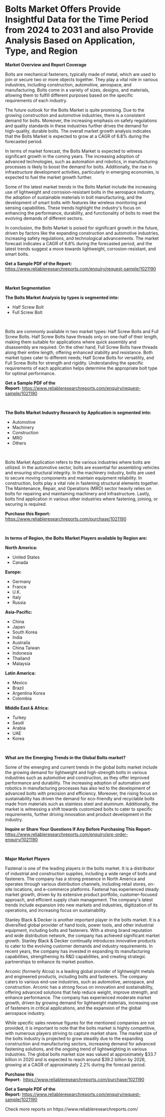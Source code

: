 <p><h1>Bolts Market Offers Provide Insightful Data for the Time Period from 2024 to 2031 and also Provide Analysis Based on Application, Type, and Region</h1></p><p><strong>Market Overview and Report Coverage</strong></p>
<p><p>Bolts are mechanical fasteners, typically made of metal, which are used to join or secure two or more objects together. They play a vital role in various industries, including construction, automotive, aerospace, and manufacturing. Bolts come in a variety of sizes, designs, and materials, allowing them to fulfill different purposes based on the specific requirements of each industry.</p><p>The future outlook for the Bolts Market is quite promising. Due to the growing construction and automotive industries, there is a consistent demand for bolts. Moreover, the increasing emphasis on safety regulations and quality standards in these industries further drives the demand for high-quality, durable bolts. The overall market growth analysis indicates that the Bolts Market is expected to grow at a CAGR of 6.8% during the forecasted period.</p><p>In terms of market forecast, the Bolts Market is expected to witness significant growth in the coming years. The increasing adoption of advanced technologies, such as automation and robotics, in manufacturing processes is likely to boost the demand for bolts. Additionally, the rise in infrastructure development activities, particularly in emerging economies, is expected to fuel the market growth further.</p><p>Some of the latest market trends in the Bolts Market include the increasing use of lightweight and corrosion-resistant bolts in the aerospace industry, the adoption of sustainable materials in bolt manufacturing, and the development of smart bolts with features like wireless monitoring and sensing capabilities. These trends highlight the industry's focus on enhancing the performance, durability, and functionality of bolts to meet the evolving demands of different sectors.</p><p>In conclusion, the Bolts Market is poised for significant growth in the future, driven by factors like the expanding construction and automotive industries, increasing safety regulations, and technological advancements. The market forecast indicates a CAGR of 6.8% during the forecasted period, and the latest trends suggest a move towards lightweight, corrosion-resistant, and smart bolts.</p></p>
<p><strong>Get a Sample PDF of the Report:</strong> <a href="https://www.reliableresearchreports.com/enquiry/request-sample/1021190">https://www.reliableresearchreports.com/enquiry/request-sample/1021190</a></p>
<p>&nbsp;</p>
<p><strong>Market Segmentation</strong></p>
<p><strong>The Bolts Market Analysis by types is segmented into:</strong></p>
<p><ul><li>Half Screw Bolt</li><li>Full Screw Bolt</li></ul></p>
<p>&nbsp;</p>
<p><p>Bolts are commonly available in two market types: Half Screw Bolts and Full Screw Bolts. Half Screw Bolts have threads only on one-half of their length, making them suitable for applications where quick assembly and disassembly are required. On the other hand, Full Screw Bolts have threads along their entire length, offering enhanced stability and resistance. Both market types cater to different needs; Half Screw Bolts for versatility, and Full Screw Bolts for strength and rigidity. Understanding the specific requirements of each application helps determine the appropriate bolt type for optimal performance.</p></p>
<p><strong>Get a Sample PDF of the Report:</strong>&nbsp;<a href="https://www.reliableresearchreports.com/enquiry/request-sample/1021190">https://www.reliableresearchreports.com/enquiry/request-sample/1021190</a></p>
<p>&nbsp;</p>
<p><strong>The Bolts Market Industry Research by Application is segmented into:</strong></p>
<p><ul><li>Automotive</li><li>Machinery</li><li>Construction</li><li>MRO</li><li>Others</li></ul></p>
<p>&nbsp;</p>
<p><p>Bolts Market Application refers to the various industries where bolts are utilized. In the automotive sector, bolts are essential for assembling vehicles and ensuring structural integrity. In the machinery industry, bolts are used to secure moving components and maintain equipment reliability. In construction, bolts play a vital role in fastening structural elements together. The Maintenance, Repair, and Operations (MRO) sector heavily relies on bolts for repairing and maintaining machinery and infrastructure. Lastly, bolts find application in various other industries where fastening, joining, or securing is required.</p></p>
<p><strong>Purchase this Report:</strong>&nbsp; <a href="https://www.reliableresearchreports.com/purchase/1021190">https://www.reliableresearchreports.com/purchase/1021190</a></p>
<p>&nbsp;</p>
<p><strong>In terms of Region, the Bolts Market Players available by Region are:</strong></p>
<p>
    <p> <strong> North America: </strong>
        <ul>
            <li>United States</li>
            <li>Canada</li>
        </ul>
        </p> 
    <p> <strong> Europe: </strong>
        <ul>
            <li>Germany</li>
            <li>France</li>
            <li>U.K.</li>
            <li>Italy</li>
            <li>Russia</li>
        </ul>
        </p> 
    <p> <strong> Asia-Pacific: </strong>
        <ul>
            <li>China</li>
            <li>Japan</li>
            <li>South Korea</li>
            <li>India</li>
            <li>Australia</li>
            <li>China Taiwan</li>
            <li>Indonesia</li>
            <li>Thailand</li>
            <li>Malaysia</li>
        </ul>
        </p> 
    <p> <strong> Latin America: </strong>
        <ul>
            <li>Mexico</li>
            <li>Brazil</li>
            <li>Argentina Korea</li>
            <li>Colombia</li>
        </ul>
        </p> 
    <p> <strong> Middle East & Africa: </strong>
        <ul>
            <li>Turkey</li>
            <li>Saudi</li>
            <li>Arabia</li>
            <li>UAE</li>
            <li>Korea</li>
        </ul>
    </p>
    </p>
<p>&nbsp;</p>
<p><strong>What are the Emerging Trends in the Global Bolts market?</strong></p>
<p><p>Some of the emerging and current trends in the global bolts market include the growing demand for lightweight and high-strength bolts in various industries such as automotive and construction, as they offer improved performance and durability. The increasing adoption of automation and robotics in manufacturing processes has also led to the development of advanced bolts with precision and efficiency. Moreover, the rising focus on sustainability has driven the demand for eco-friendly and recyclable bolts made from materials such as stainless steel and aluminum. Additionally, the market is witnessing a shift towards customized bolts to cater to specific requirements, further driving innovation and product development in the industry.</p></p>
<p><strong>Inquire or Share Your Questions If Any Before Purchasing This Report</strong>- <a href="https://www.reliableresearchreports.com/enquiry/pre-order-enquiry/1021190">https://www.reliableresearchreports.com/enquiry/pre-order-enquiry/1021190</a></p>
<p>&nbsp;</p>
<p><strong>Major Market Players</strong></p>
<p><p>Fastenal is one of the leading players in the bolts market. It is a distributor of industrial and construction supplies, including a wide range of bolts and fasteners. The company has a strong presence in North America and operates through various distribution channels, including retail stores, on-site locations, and e-commerce platforms. Fastenal has experienced steady market growth, driven by its extensive product portfolio, customer-focused approach, and efficient supply chain management. The company's latest trends include expansion into new markets and industries, digitization of its operations, and increasing focus on sustainability.</p><p>Stanley Black & Decker is another important player in the bolts market. It is a diversified global provider of hand tools, power tools, and other industrial equipment, including bolts and fasteners. With a strong brand reputation and wide distribution network, the company has achieved significant market growth. Stanley Black & Decker continually introduces innovative products to cater to the evolving customer demands and industry requirements. In recent years, the company has invested in expanding its manufacturing capabilities, strengthening its R&D capabilities, and creating strategic partnerships to enhance its market position.</p><p>Arconic (formerly Alcoa) is a leading global provider of lightweight metals and engineered products, including bolts and fasteners. The company caters to various end-use industries, such as automotive, aerospace, and construction. Arconic has a strong focus on innovation and sustainability, offering advanced solutions that help reduce weight, improve strength, and enhance performance. The company has experienced moderate market growth, driven by growing demand for lightweight materials, increasing use of fasteners in critical applications, and the expansion of the global aerospace industry.</p><p>While specific sales revenue figures for the mentioned companies are not provided, it is important to note that the bolts market is highly competitive, with numerous players striving to capture market share. The market size of the bolts industry is projected to grow steadily due to the expanding construction and manufacturing sectors, increasing demand for advanced fastening solutions, and the ongoing trend of lightweighting in various industries. The global bolts market size was valued at approximately $33.7 billion in 2020 and is expected to reach around $39.2 billion by 2026, growing at a CAGR of approximately 2.2% during the forecast period.</p></p>
<p><strong>Purchase this Report:</strong>&nbsp;&nbsp;<a href="https://www.reliableresearchreports.com/purchase/1021190">https://www.reliableresearchreports.com/purchase/1021190</a></p>
<p></p>
<p><strong>Get a Sample PDF of the Report:</strong>&nbsp;<a href="https://www.reliableresearchreports.com/enquiry/request-sample/1021190">https://www.reliableresearchreports.com/enquiry/request-sample/1021190</a></p>
<p>Check more reports on https://www.reliableresearchreports.com/</p>